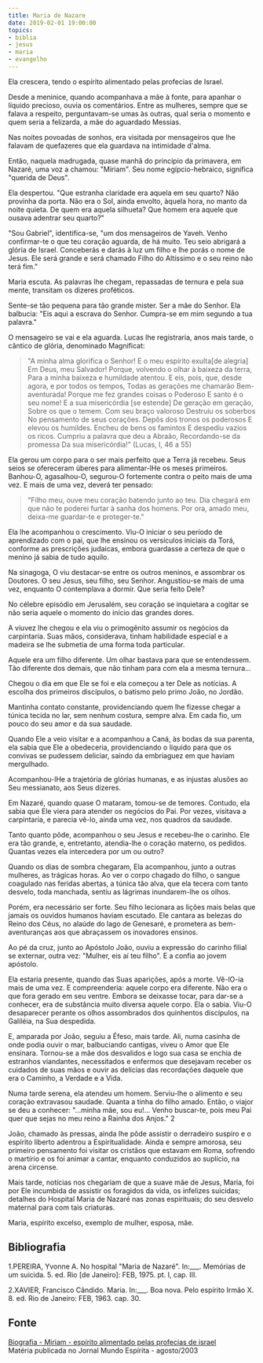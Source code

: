 ```yaml
---
title: Maria de Nazare
date: 2019-02-01 19:00:00
topics: 
- biblia
- jesus
- maria
- evangelho
---
```


Ela crescera, tendo o espírito alimentado pelas profecias de Israel.

Desde a meninice, quando acompanhava a mãe à fonte, para apanhar o líquido
precioso, ouvia os comentários. Entre as mulheres, sempre que se falava a
respeito, perguntavam-se umas às outras, qual seria o momento e quem seria a
felizarda, a mãe do aguardado Messias.

Nas noites povoadas de sonhos, era visitada por mensageiros que lhe falavam de
quefazeres que ela guardava na intimidade d'alma.

Então, naquela madrugada, quase manhã do princípio da primavera, em Nazaré, uma
voz a chamou: "Miriam". Seu nome egípcio-hebraico, significa "querida de Deus".

Ela despertou. "Que estranha claridade era aquela em seu quarto? Não provinha da
porta. Não era o Sol, ainda envolto, àquela hora, no manto da noite quieta.  De
quem era aquela silhueta? Que homem era aquele que ousava adentrar seu quarto?"

"Sou Gabriel", identifica-se, "um dos mensageiros de Yaveh. Venho confirmar-te o
que teu coração aguarda, de há muito. Teu seio abrigará a glória de Israel.
Conceberás e darás à luz um filho e lhe porás o nome de Jesus. Ele será grande e
será chamado Filho do Altíssimo e o seu reino não terá fim."

Maria escuta. As palavras lhe chegam, repassadas de ternura e pela sua mente,
transitam os dizeres proféticos.

Sente-se tão pequena para tão grande mister. Ser a mãe do Senhor. Ela balbucia:
"Eis aqui a escrava do Senhor. Cumpra-se em mim segundo a tua palavra."

O mensageiro se vai e ela aguarda. Lucas lhe registraria, anos mais tarde, o
cântico de glória, denominado Magnificat:  
> "A minha alma glorifica o Senhor!  E o meu espírito exulta[de alegria] Em
Deus, meu Salvador!  Porque, volvendo o olhar à baixeza da terra, Para a minha
baixeza e humildade atentou.  E eis, pois, que, desde agora, e por todos os
tempos, Todas as gerações me chamarão Bem-aventurada!  Porque me fez grandes
coisas o Poderoso E santo é o seu nome!  E a sua misericórdia [se estende] De
geração em geração, Sobre os que o temem.  Com seu braço valoroso Destruiu os
soberbos No pensamento de seus corações.  Depôs dos tronos os poderosos E elevou
os humildes.  Encheu de bens os famintos E despediu vazios os ricos.  Cumpriu a
palavra que deu a Abraão, Recordando-se da promessa Da sua misericórdia!"
(Lucas, I, 46 a 55)

Ela gerou um corpo para o ser mais perfeito que a Terra já recebeu. Seus seios
se ofereceram úberes para alimentar-lHe os meses primeiros. Banhou-O,
agasalhou-O, segurou-O fortemente contra o peito mais de uma vez. E mais de uma
vez, deverá ter pensado:

> "Filho meu, ouve meu coração batendo junto ao teu. Dia chegará em que não te
poderei furtar à sanha dos homens. Por ora, amado meu, deixa-me guardar-te e
proteger-te."

Ela lhe acompanhou o crescimento. Viu-O iniciar o seu período de aprendizado com
o pai, que lhe ensinou os versículos iniciais da Torá, conforme as prescrições
judaicas, embora guardasse a certeza de que o menino já sabia de tudo aquilo.

Na sinagoga, O viu destacar-se entre os outros meninos, e assombrar os Doutores.
O seu Jesus, seu filho, seu Senhor. Angustiou-se mais de uma vez, enquanto O
contemplava a dormir. Que seria feito Dele?

No célebre episódio em Jerusalém, seu coração se inquietara a cogitar se não
seria aquele o momento do início das grandes dores.

A viuvez lhe chegou e ela viu o primogênito assumir os negócios da carpintaria.
Suas mãos, considerava, tinham habilidade especial e a madeira se lhe submetia
de uma forma toda particular.

Aquele era um filho diferente. Um olhar bastava para que se entendessem. Tão
diferente dos demais, que não tinham para com ela a mesma ternura...

Chegou o dia em que Ele se foi e ela começou a ter Dele as notícias. A escolha
dos primeiros discípulos, o batismo pelo primo João, no Jordão.

Mantinha contato constante, providenciando quem lhe fizesse chegar a túnica
tecida no lar, sem nenhum costura, sempre alva. Em cada fio, um pouco do seu
amor e da sua saudade.

Quando Ele a veio visitar e a acompanhou a Caná, às bodas da sua parenta, ela
sabia que Ele a obedeceria, providenciando o líquido para que os convivas se
pudessem deliciar, saindo da embriaguez em que haviam mergulhado.

Acompanhou-lHe a trajetória de glórias humanas, e as injustas alusões ao Seu
messianato, aos Seus dizeres.

Em Nazaré, quando quase O mataram, tomou-se de temores. Contudo, ela sabia que
Ele viera para atender os negócios do Pai. Por vezes, visitava a carpintaria, e
parecia vê-lo, ainda uma vez, nos quadros da saudade.

Tanto quanto pôde, acompanhou o seu Jesus e recebeu-lhe o carinho. Ele era tão
grande, e, entretanto, atendia-lhe o coração materno, os pedidos. Quantas vezes
ela intercedera por um ou outro?

Quando os dias de sombra chegaram, Ela acompanhou, junto a outras mulheres, as
trágicas horas. Ao ver o corpo chagado do filho, o sangue coagulado nas feridas
abertas, a túnica tão alva, que ela tecera com tanto desvelo, toda manchada,
sentiu as lágrimas inundarem-lhe os olhos.

Porém, era necessário ser forte. Seu filho lecionara as lições mais belas que
jamais os ouvidos humanos haviam escutado. Ele cantara as belezas do Reino dos
Céus, no alaúde do lago de Genesaré, e prometera as bem-aventuranças aos que
abraçassem os inovadores ensinos.

Ao pé da cruz, junto ao Apóstolo João, ouviu a expressão do carinho filial se
externar, outra vez: "Mulher, eis aí teu filho". E a confia ao jovem apóstolo.

Ela estaria presente, quando das Suas aparições, após a morte. Vê-lO-ia mais de
uma vez. E compreenderia: aquele corpo era diferente. Não era o que fora gerado
em seu ventre. Embora se deixasse tocar, para dar-se a conhecer, era de
substância muito diversa aquele corpo. Ela o sabia.  Viu-O desaparecer perante
os olhos assombrados dos quinhentos discípulos, na Galiléia, na Sua despedida.

E, amparada por João, seguiu a Éfeso, mais tarde. Ali, numa casinha de onde
podia ouvir o mar, balbuciando cantigas, viveu o Amor que Ele ensinara.
Tornou-se a mãe dos desvalidos e logo sua casa se enchia de estranhos
viandantes, necessitados e enfermos que desejavam receber os cuidados de suas
mãos e ouvir as delícias das recordações daquele que era o Caminho, a Verdade e
a Vida.

Numa tarde serena, ela atendeu um homem. Serviu-lhe o alimento e seu coração
extravasou saudade. Quanta a tinha do filho amado.  Então, o viajor se deu a
conhecer: "...minha mãe, sou eu!... Venho buscar-te, pois meu Pai quer que sejas
no meu reino a Rainha dos Anjos." 2

João, chamado às pressas, ainda lhe pôde assistir o derradeiro suspiro e o
espírito liberto adentrou a Espiritualidade.  Ainda e sempre amorosa, seu
primeiro pensamento foi visitar os cristãos que estavam em Roma, sofrendo o
martírio e os foi animar a cantar, enquanto conduzidos ao suplício, na arena
circense.

Mais tarde, notícias nos chegariam de que a suave mãe de Jesus, Maria, foi por
Ele incumbida de assistir os foragidos da vida, os infelizes suicidas; detalhes
do Hospital Maria de Nazaré nas zonas espirituais; do seu desvelo maternal para
com tais criaturas.

Maria, espírito excelso, exemplo de mulher, esposa, mãe.

## Bibliografia
1.PEREIRA, Yvonne A. No hospital "Maria de Nazaré". In:___. Memórias de um
suicida. 5. ed. Rio [de Janeiro]: FEB, 1975. pt. I, cap. III.

2.XAVIER, Francisco Cândido. Maria. In:___. Boa nova. Pelo espírito Irmão X. 8.
ed. Rio de Janeiro: FEB, 1963. cap. 30.

## Fonte
[Biografia - Miriam - espírito alimentado pelas profecias de israel](http://espiritaespiritismoberg.blogspot.com/2012/09/miriam-espirito-alimentado-pelas.html)  
Matéria publicada no Jornal Mundo Espírita - agosto/2003

